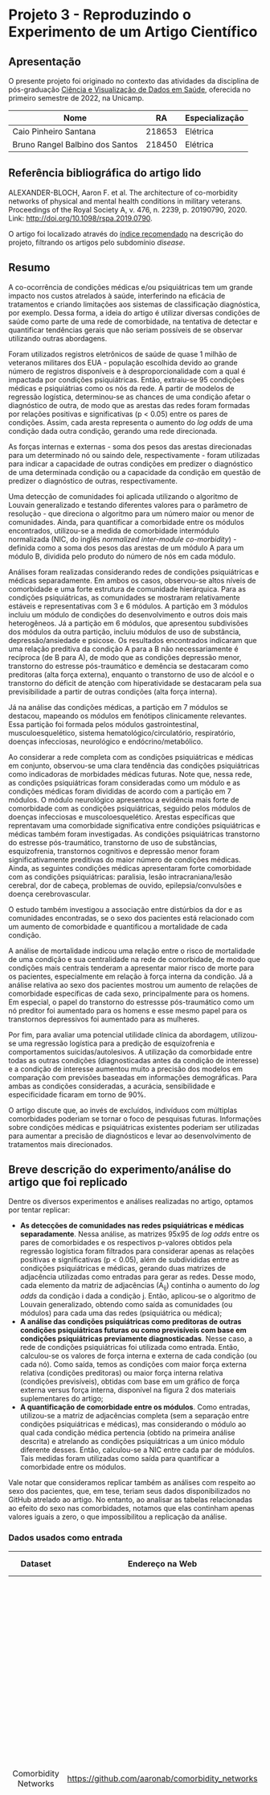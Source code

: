 # Projeto 3 - Reproduzindo o Experimento de um Artigo Científico

## Apresentação

O presente projeto foi originado no contexto das atividades da disciplina de pós-graduação [Ciência e Visualização de Dados em Saúde](https://ds4h.org/), oferecida no primeiro semestre de 2022, na Unicamp.

| Nome | RA | Especialização |
| --- | --- | --- |
| Caio Pinheiro Santana | 218653 | Elétrica |
| Bruno Rangel Balbino dos Santos | 218450 | Elétrica |

## Referência bibliográfica do artigo lido

<!-- Coloque aqui a referência bibliográfica do artigo lido, incluindo o link para o site. -->

ALEXANDER-BLOCH, Aaron F. et al. The architecture of co-morbidity networks of physical and mental health conditions in military veterans. Proceedings of the Royal Society A, v. 476, n. 2239, p. 20190790, 2020. Link: http://doi.org/10.1098/rspa.2019.0790.

O artigo foi localizado através do [índice recomendado](https://icon.colorado.edu/#!/networks) na descrição do projeto, filtrando os artigos pelo subdomínio _disease_.

## Resumo

<!-- Escreva um breve resumo do artigo (com as suas palavras, não deve ser copiado texto do artigo). -->

A co-ocorrência de condições médicas e/ou psiquiátricas tem um grande impacto nos custos atrelados à saúde, interferindo na eficácia de tratamentos e criando limitações aos sistemas de classificação diagnóstica, por exemplo. Dessa forma, a ideia do artigo é utilizar diversas condições de saúde como parte de uma rede de comorbidade, na tentativa de detectar e quantificar tendências gerais que não seriam possíveis de se observar utilizando outras abordagens.

Foram utilizados registros eletrônicos de saúde de quase 1 milhão de veteranos militares dos EUA - população escolhida devido ao grande número de registros disponíveis e à desproporcionalidade com a qual é impactada por condições psiquiátricas. Então, extraiu-se 95 condições médicas e psiquiátrias como os nós da rede. A partir de modelos de regressão logística, determinou-se as chances de uma condição afetar o diagnóstico de outra, de modo que as arestas das redes foram formadas por relações positivas e significativas (p < 0.05) entre os pares de condições. Assim, cada aresta representa o aumento do _log odds_ de uma condição dada outra condição, gerando uma rede direcionada.

As forças internas e externas - soma dos pesos das arestas direcionadas para um determinado nó ou saindo dele, respectivamente - foram utilizadas para indicar a capacidade de outras condições em predizer o diagnóstico de uma determinada condição ou a capacidade da condição em questão de predizer o diagnóstico de outras, respectivamente.

Uma detecção de comunidades foi aplicada utilizando o algoritmo de Louvain generalizado e testando diferentes valores para o parâmetro de resolução - que direciona o algoritmo para um número maior ou menor de comunidades. Ainda, para quantificar a comorbidade entre os módulos encontrados, utilizou-se a medida de comorbidade intermódulo normalizada (NIC, do inglês _normalized inter-module co-morbidity_) - definida como a soma dos pesos das arestas de um módulo A para um módulo B, dividida pelo produto do número de nós em cada módulo.

Análises foram realizadas considerando redes de condições psiquiátricas e médicas separadamente. Em ambos os casos, observou-se altos níveis de comorbidade e uma forte estrutura de comunidade hierárquica. Para as condições psiquiátricas, as comunidades se mostraram relativamente estáveis e representativas com 3 e 6 módulos. A partição em 3 módulos incluiu um módulo de condições do desenvolvimento e outros dois mais heterogêneos. Já a partição em 6 módulos, que apresentou subdivisões dos módulos da outra partição, incluiu módulos de uso de substância, depressão/ansiedade e psicose. Os resultados encontrados indicaram que uma relação preditiva da condição A para a B não necessariamente é recíproca (de B para A), de modo que as condições depressão menor, transtorno do estresse pós-traumático e demência se destacaram como preditoras (alta força externa), enquanto o transtorno de uso de alcóol e o transtorno do déficit de atenção com hiperatividade se destacaram pela sua previsibilidade a partir de outras condições (alta força interna).

Já na análise das condições médicas, a partição em 7 módulos se destacou, mapeando os módulos em fenótipos clinicamente relevantes. Essa partição foi formada pelos módulos gastrointestinal, musculoesquelético, sistema hematológico/circulatório, respiratório, doenças infecciosas, neurológico e endócrino/metabólico.

Ao considerar a rede completa com as condições psiquiátricas e médicas em conjunto, observou-se uma clara tendência das condições psiquiátricas como indicadoras de morbidades médicas futuras. Note que, nessa rede, as condições psiquiátricas foram consideradas como um módulo e as condições médicas foram divididas de acordo com a partição em 7 módulos. O módulo neurológico apresentou a evidência mais forte de comorbidade com as condições psiquiátricas, seguido pelos módulos de doenças infecciosas e muscoloesquelético. Arestas específicas que reprentavam uma comorbidade significativa entre condições psiquiátricas e médicas também foram investigadas. As condições psiquiátricas transtorno do estresse pós-traumático, transtorno de uso de substâncias, esquizofrenia, transtornos cognitivos e depressão menor foram significativamente preditivas do maior número de condições médicas. Ainda, as seguintes condições médicas apresentaram forte comorbidade com as condições psiquiátricas: paralisia, lesão intracraniana/lesão cerebral, dor de cabeça, problemas de ouvido, epilepsia/convulsões e doença cerebrovascular.

O estudo também investigou a associação entre distúrbios da dor e as comunidades encontradas, se o sexo dos pacientes está relacionado com um aumento de comorbidade e quantificou a mortalidade de cada condição.

A análise de mortalidade indicou uma relação entre o risco de mortalidade de uma condição e sua centralidade na rede de comorbidade, de modo que condições mais centrais tenderam a apresentar maior risco de morte para os pacientes, especialmente em relação à força interna da condição. Já a análise relativa ao sexo dos pacientes mostrou um aumento de relações de comorbidade específicas de cada sexo, principalmente para os homens. Em especial, o papel do transtorno do estressse pós-traumático como um nó preditor foi aumentado para os homens e esse mesmo papel para os transtornos depressivos foi aumentado para as mulheres.

Por fim, para avaliar uma potencial utilidade clínica da abordagem, utilizou-se uma regressão logística para a predição de esquizofrenia e comportamentos suicidas/autolesivos. A utilização da comorbidade entre todas as outras condições (diagnosticadas antes da condição de interesse) e a condição de interesse aumentou muito a precisão dos modelos em comparação com previsões baseadas em informações demográficas. Para ambas as condições consideradas, a acurácia, sensibilidade e especificidade ficaram em torno de 90%.

O artigo discute que, ao invés de excluídos, indivíduos com múltiplas comorbidades poderiam se tornar o foco de pesquisas futuras. Informações sobre condições médicas e psiquiátricas existentes poderiam ser utilizadas para aumentar a precisão de diagnósticos e levar ao desenvolvimento de tratamentos mais direcionados.

## Breve descrição do experimento/análise do artigo que foi replicado

<!-- Descreva brevemente a parte do artigo cujo experimento ou análise foi reproduzido. Explique o que foi usado como entrada e saída. -->

Dentre os diversos experimentos e análises realizadas no artigo, optamos por tentar replicar:

- __As detecções de comunidades nas redes psiquiátricas e médicas separadamente__. Nessa análise, as matrizes 95x95 de _log odds_ entre os pares de comorbidades e os respectivos p-valores obtidos pela regressão logística foram filtrados para considerar apenas as relações positivas e significativas (p < 0.05), além de subdivididas entre as condições psiquiátricas e médicas, gerando duas matrizes de adjacência utilizadas como entradas para gerar as redes. Desse modo, cada elemento da matriz de adjacências (A<sub>ij</sub>) continha o aumento do _log odds_ da condição i dada a condição j. Então, aplicou-se o algoritmo de Louvain generalizado, obtendo como saída as comunidades (ou módulos) para cada uma das redes (psiquiátrica ou médica);
- __A análise das condições psiquiátricas como preditoras de outras condições psiquiátricas futuras ou como previsíveis com base em condições psiquiátricas previamente diagnosticadas__. Nesse caso, a rede de condições psiquiátricas foi utilizada como entrada. Então, calculou-se os valores de força interna e externa de cada condição (ou cada nó). Como saída, temos as condições com maior força externa relativa (condições preditoras) ou maior força interna relativa (condições previsíveis), obtidas com base em um gráfico de força externa versus força interna, disponível na figura 2 dos materiais suplementares do artigo;
- __A quantificação de comorbidade entre os módulos__. Como entradas, utilizou-se a matriz de adjacências completa (sem a separação entre condições psiquiátricas e médicas), mas considerando o módulo ao qual cada condição médica pertencia (obtido na primeira análise descrita) e atrelando as condições psiquiátricas a um único módulo diferente desses. Então, calculou-se a NIC entre cada par de módulos. Tais medidas foram utilizadas como saída para quantificar a comorbidade entre os módulos.

Vale notar que consideramos replicar também as análises com respeito ao sexo dos pacientes, que, em tese, teriam seus dados disponibilizados no GitHub atrelado ao artigo. No entanto, ao analisar as tabelas relacionadas ao efeito do sexo nas comorbidades, notamos que elas continham apenas valores iguais a zero, o que impossibilitou a replicação da análise.

### Dados usados como entrada

|      **Dataset**     |               **Endereço na Web**               |                **Resumo descritivo**                |
|:--------------------:|:-----------------------------------------------:|:---------------------------------------------------:|
| Comorbidity Networks | https://github.com/aaronab/comorbidity_networks |<!-- Breve resumo (duas ou três linhas) sobre o dataset. --> O dataset é composto por 4 arquivos .csv na forma de matrizes 95x95, contendo: o _log odds_ de comorbidade da condição i dada a condição j; os respectivos p-valores obtidos pela regressão logística; efeitos de interação do sexo dos pacientes; e seus respectivos p-valores (no entanto, esses dois últimos arquivos possuíam apenas valores iguais a zero). Ainda, foi disponibilizado um arquivo de código em R para uma rápida visualização da rede de comorbidades.|

## Método

<!-- Método usado para a análise -- adaptações feitas, ferramentas utilizadas, abordagens de análise adotadas e respectivos algoritmos. Etapas do processo reproduzido. -->

### Transformação e processamento dos dados

Os arquivos "comorbidity_odds_matrix.csv" (_log odds_) e "comorbidity_pmat_matrix.csv" (p-valores) - disponíveis no GitHub atrelado ao artigo - foram utilizados como base para gerar as redes. No entanto, ambos os arquivos estavam na forma de matrizes 95x95, sendo necessário "achatá-los" para o formato aceito pelo Cytoscape (a ferramenta de processamento de redes utilizada neste projeto), além de descartar os valores da diagonal principal (que relaciona uma condição com ela mesma). Após esse processo, obtivemos duas matrizes: uma com colunas i (relativa às condições das linhas da matriz 95x95), j (relativa às condições das colunas da matriz 95x95) e _log odds_ (_log odds_ de comorbidade da condição i dada a condição j); outra com colunas i, j e os respectivos p-valores.

Essas duas tabelas foram fundidas em uma única e a matriz obtida foi filtrada para considerar apenas as linhas com relações positivas (_Log odds_ > 0, o equivalente a _odds ratio_ > 1) e estatisticamente significativas (p-valor < 0.05), gerando uma matriz com as comorbidades de interesse.

Notamos que a nomeclatura utilizada para as condições era diferente da nomeclatura adotada no artigo para os nós das redes - que consistia em abreviações - além de ser necessário indicar quais condições foram consideradas como psiquiátricas e quais foram consideradas como médicas. No entanto, notamos também que o arquivo de código em R disponível no GitHub (sample_code.R) continha uma lista com as abreviações, bem como uma lista com os índices das condições psiquiátricas. Assim, utilizamos essas duas listas para gerar uma tabela de referência, atrelando o nome da condição no GitHub com sua respectiva abreviação e subgrupo (psiquiátrico ou médico).

Então, substituímos os nomes das condições na matriz de comorbidades de interesse pelas suas respectivas abreviações e criamos mais duas colunas, contendo o subgrupo relacionado à condição i e à condição j. Para obter a tabela relativa à rede de condições psiquiátricas (network_psych.csv), filtramos a matriz de comorbidade de interesse de modo a considerar apenas as linhas nas quais ambas as condições pertenciam ao subgrupo psiquiátrico. Da mesma forma, para obter a matriz relativa à rede de condições médicas (network_medic.csv), consideramos apenas as linhas nas quais ambas as condições pertenciam ao subgrupo médico. Por fim, a tabela relativa à rede completa (network_all.csv) foi gerada considerando todas as linhas da matriz de comorbidades de interesse.

Em todos esses casos, geramos os arquivos utilizando apenas as colunas das condições (i e j) e do _log odds_. Os arquivos podem ser encontrados no diretório /data/processed. Ainda, geramos o arquivo "ref_sub.csv" para ser utilizado em processamentos posteriores. Ele contém a lista de abreviações e seus respectivos subgrupos e pode ser encontrado no diretório /data/interim.

Todas as transformações e processamentos descritos nesta subseção foram realizados por meio do notebook "Network_data.ipynb", disponível no diretório \notebooks.

### Análises da rede de condições psiquiátricas

O arquivo referente à rede de condições psiquiátricas foi importado para o Cytoscape a partir da opção _Import Network from File System_, de modo que a coluna j foi definida como _source node_, a coluna i como _target node_ e a coluna _log odds_ como _edge attribute_. O estilo da rede foi alterado para obter uma rede direcionada e uma melhor visualização dos nomes dos nós. A espessura das arestas foi mapeada para refletir o _log odds_ correspondente, aplicando um mapeamento contínuo. Ainda, aplicamos uma análise de rede para obter alguns dados interessantes sobre ela, indicando que a rede era direcionada.

Como não sabíamos como aplicar o algoritmo de Louvain generalizado através do Cytoscape, nem possuíamos muito conhecimento a respeito dele, optamos por realizar uma detecção de comunidades mais simplificada.

De modo a nos aproximar da análise feita no artigo, tentamos realizar a detecção de comunidades utilizando o algoritmo de Louvain, através do "app" _Community Detection_. Definimos a coluna _log odds_ para ser utilizada como peso das arestas na detecção de comunidades e indicamos que a rede era direcionada. Entretanto, a rede obtida consistiu em apenas uma comunidade composta por dois nós.

Diante do resultado insatisfatório, decidimos aplicar outra metodologia para a detecção de comunidades. Optamos por uma detecção por _edge betweeness_, através do "app" CyFinder. Definimos o _log odds_ para ser utilizado como peso e selecionamos a opção de criar novas redes filhas para as comunidades detectadas. Os resultados obtidos foram mais satisfatórios e relativamente próximos dos obtidos no artigo, portanto, definimos essa abordagem como a escolhida para a detecção de comunidades.

A ideia de _edge betweeness_ pode ser definida como: ao encontrar os menores caminhos entre todos os pares de nós da rede, o _edge betweeness_ de uma aresta é o número desses menores caminhos que incluem a aresta em questão. Ao selecionar um peso (no nosso caso o _log odds_), os valores de _edge betweeness_ são ajustados considerando os pesos das arestas. O algoritmo aplicado pelo CyFinder começa com uma comunidade com todos os nós, remove a aresta com o maior valor de _edge betweeness_, gera como saída os componentes conectados (as comunidades obtidas na iteração) e recalcula os valores, prosseguindo com o processo iterativamente. Ao final do processo, as comunidades com melhor modularidade são obtidas[^1].

Criamos uma nova coluna na tabela de nós (_community_), atribuindo valores diferentes para os nós de cada comunidade encontrada. Então, mapeamos a cor dos nós de forma discreta, de modo que cada conjunto de nós pertencente a uma mesma comunidade possuíssem uma cor específica e atribuindo uma outra cor para os nós que não foram incluídos em nenhuma comunidade.

Passamos então à análise das forças interna e externa de cada nó da rede, que foi realizada através do notebook "Strength_analysis_psych.ipynb" (disponível no diretório \notebooks). Para cada _source node_ (coluna j) da rede, calculamos a soma dos _log odds_ correspondentes de modo a obter a força externa do nó. Do mesmo modo, para cada _target node_ (coluna i) da rede, calculamos a soma dos _log odds_ correspondentes de modo a obter a força interna do nó. Assim, geramos uma tabela relacionando cada nó da rede com sua força interna e externa ("psych_strength.csv", que pode ser encontrada no diretório /data/processed).

Além dos valores absolutos de força interna e externa, tentamos calcular valores relativos. Definimos a força externa relativa como a razão entre as forças externa e interna (ou seja, força externa dividida pela força interna) e, do mesmo modo, a força interna relativa como a razão entre as forças interna e externa (ou seja, força interna dividida pela força externa). A ideia dessas medidas foi quantificar quão maior é a força externa de um nó em relação à sua força interna e vice-versa.

O arquivo de forças internas e externas dos nós foi importado para a tabela de nós da rede no Cytoscape e, de forma semelhante ao que foi feito no artigo, mapeamos o tamanho dos nós de forma contínua com base nos valores de força interna e a espessura da borda dos nós com base nos valores de força externa. Note que, no artigo, a força interna foi na verdade mapeada para o círculo interno colorido, mas não conseguimos realizar tal mapeamento e optamos por utilizar o tamanho do nó.

Como a rede obtida era de difícil visualização devido à grande quantidade de arestas, de forma semelhante ao que foi feito no artigo, encontramos a árvore geradora máxima utilizando o algoritmo de Kruskal através do "app" CyFinder, utilizando os valores de _log odds_ como pesos e selecionando a opção de criar novas redes filhas. O algoritmo de Kruskal simplesmente seleciona as arestas cujos pesos possuem prioridade, nesse caso, os pesos maiores[^1]. Diferentemente do artigo, utilizamos a árvore geradora máxima e não a mínima uma vez que os valores de _log odds_ representam quão forte é a relação de comorbidade entre as condições.

Após obter a árvore geradora máxima, ainda seguindo o que foi feito no artigo, adicionamos a ela os 10% das arestas que possuíam os pesos mais altos. Para isso, exportamos a tabela de nós da árvore geradora máxima obtida (arquivo "network_psych_Kruskal_Max_Spanning_Tree.csv", disponível no diretório /data/interim). Através do notebook "Psych_max_ST_plus_10percent_high_edges.ipynb" (disponível no diretório \notebooks), fizemos a leitura da rede de condições psiquiátricas e da tabela de nós da árvore geradora máxima dessa rede, processamos esta última de modo a obter os nós e seus correspondentes valores de _log odds_ no mesmo formato da primeira, filtramos a tabela da rede de condições psiquiátricas para obter as 10% arestas com pesos mais altos e concatenamos com a tabela da árvore geradora máxima processada (removendo possíveis linhas duplicadas após a concateção).

Tal rede de condições psiquiátricas voltada para uma melhor visualização (arquivo "network_psych_vis.csv", consistindo na árvore geradora máxima + as 10% arestas de maior peso da rede de condições psiquiátricas, disponível no diretório \data\processed) foi então importada para o Cytoscape. Novamente, importamos o arquivo das forças internas e externas dos nós para a tabela de nós dessa nova rede e copiamos manualmente os valores relacionados à comunidade de cada nó, mantendo as mesmas configurações de estilo definidas anteriormente.

Todos os processamentos e análises descritos nesta seção relacionados ao Cytoscape podem ser encontrados no arquivo "network_psych.cys", disponível no diretório /src.

## Resultados

<!-- Apresente os resultados obtidos pela sua adaptação. Confronte os seus resultados com aqueles do artigo. Esta seção opcionalmente pode ser apresentada em conjunto com o método. -->

### Análises da rede de condições psiquiátricas

Após os processamentos realizados, a rede de condições psiquiátricas obtida foi composta por 17 nós e 173 arestas. Ainda, a detecção de comunidades baseada em _edge betweeness_ resultou em três comunidades. A figura abaixo apresenta a rede de condições psiquiátricas completa, sem nenhuma modificação ou filtragem.

![Rede de condições psiquiátricas completa](assets/network_psych_raw.jpg)

Como comentado anteriormente, a espessura das arestas está relacionada com os valores de _log odds_, o tamanho de cada nó está relacionado à sua força interna e a espessura da borda de cada nó à sua força externa. Ainda, os nós verdes, azuis e laranjas destacam as comunidades detectadas, enquanto os nós cinzas não foram incluídos em nenhuma comunidade.

As figuras abaixo apresentam a árvore geradora máxima + as 10% arestas de maior peso obtida através dos processamentos realizados (primeira figura, mesmas configurações de estilo descritas anteriormente) e a rede apresentada no artigo para a partição em 3 módulos (segunda figura, extraída da figura 1 do artigo) que corresponde à árvore geradora mínima + as 10% arestas de maior peso, com as comunidades identificadas pela cor dos nós, área do círculo interno proporcional à força interna e área do anel preto externo proporcional à força externa.

![Rede de condições psiquiátricas simplificada para melhor visualização](assets/network_psych_vis.jpg)
![Rede de condições psiquiátricas do artigo com três módulos](assets/network_psych_article.jpg)


LEMBRAR DE DISCUTIR A QUESTÃO DO ODDS E LOG ODDS E QUE O ARTIGO NÃO DEIXOU SUPER CLARO O QUE FOI CONSIDERADO COMO RELAÇÕES POSITIVAS E TAL...

## Referências

[^1]: TANVIR, Raihanul Bari; MARTIN, Cesar; MONDAL, Ananda Mohan. CyFinder Tutorial. Disponível em: <https://mondallab.cs.fiu.edu/wp-content/uploads/sites/50/2022/02/CyFinder-Tutorial_Final.pdf>.
